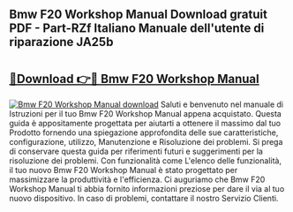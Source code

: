 ## Bmw F20 Workshop Manual Download gratuit PDF - Part-RZf Italiano Manuale dell'utente di riparazione JA25b

# <h2><a href="http://dfgr59.blite.top/?on=Bmw+F20+Workshop+Manual">🔗Download 👉🔴 Bmw F20 Workshop Manual</a></h2>

[![Bmw F20 Workshop Manual download](https://i.imgur.com/lujVjoI.png)](http://dfgr59.blite.top/?on=Bmw+F20+Workshop+Manual)
Saluti e benvenuto nel manuale di Istruzioni per il tuo Bmw F20 Workshop Manual appena acquistato. Questa guida è appositamente progettata per aiutarti a ottenere il massimo dal tuo Prodotto fornendo una spiegazione approfondita delle sue caratteristiche, configurazione, utilizzo, Manutenzione e Risoluzione dei problemi. Si prega di conservare questa guida per riferimenti futuri e suggerimenti per la risoluzione dei problemi. Con funzionalità come L'elenco delle funzionalità, il tuo nuovo Bmw F20 Workshop Manual è stato progettato per massimizzare la produttività e l'efficienza. Ci auguriamo che Bmw F20 Workshop Manual ti abbia fornito informazioni preziose per dare il via al tuo nuovo dispositivo. In caso di problemi, contattare il nostro Servizio Clienti.
